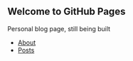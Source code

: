 ## Welcome to GitHub Pages

Personal blog page, still being built


- [About](/about/)
- [Posts](/posts/)
